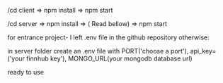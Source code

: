 /cd client => npm install => npm start


/cd server => npm install => ( Read bellow) => npm start

for entrance project- I left .env file in the github repository otherwise:

in server folder create an .env file with PORT('choose a port'), api_key= ('your finnhub key'), MONGO_URL(your mongodb database url)



ready to use